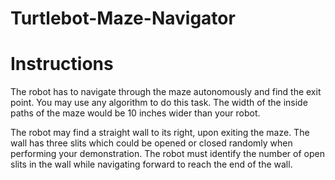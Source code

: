 # Turtlebot-Maze-Navigator

# Instructions

The robot has to navigate through the maze autonomously and find the exit point. You may use any
algorithm to do this task. The width of the inside paths of the maze would be 10 inches wider than
your robot. 

The robot may find a straight wall to its right, upon exiting the maze. The wall has three slits which
could be opened or closed randomly when performing your demonstration. The robot must identify
the number of open slits in the wall while navigating forward to reach the end of the wall.
